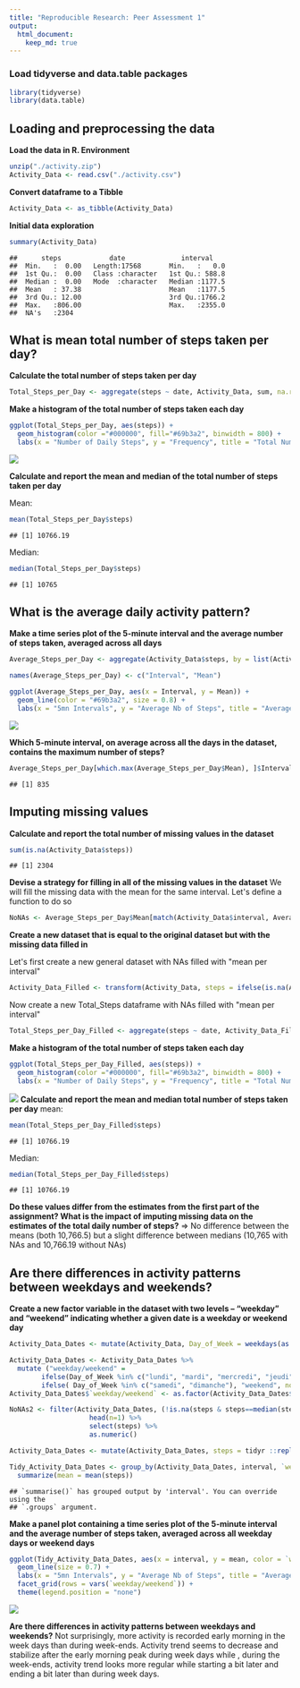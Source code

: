 ```yaml
---
title: "Reproducible Research: Peer Assessment 1"
output: 
  html_document:
    keep_md: true
---
```


### Load tidyverse and data.table packages


```r
library(tidyverse)
library(data.table)
```

## Loading and preprocessing the data

**Load the data in R. Environment**


```r
unzip("./activity.zip")
Activity_Data <- read.csv("./activity.csv")
```


**Convert dataframe to a Tibble**

```r
Activity_Data <- as_tibble(Activity_Data)
```



**Initial data exploration**


```r
summary(Activity_Data)
```

```
##      steps            date              interval     
##  Min.   :  0.00   Length:17568       Min.   :   0.0  
##  1st Qu.:  0.00   Class :character   1st Qu.: 588.8  
##  Median :  0.00   Mode  :character   Median :1177.5  
##  Mean   : 37.38                      Mean   :1177.5  
##  3rd Qu.: 12.00                      3rd Qu.:1766.2  
##  Max.   :806.00                      Max.   :2355.0  
##  NA's   :2304
```

## What is mean total number of steps taken per day?

**Calculate the total number of steps taken per day**

```r
Total_Steps_per_Day <- aggregate(steps ~ date, Activity_Data, sum, na.rm=TRUE)
```

**Make a histogram of the total number of steps taken each day**

```r
ggplot(Total_Steps_per_Day, aes(steps)) +
  geom_histogram(color ="#000000", fill="#69b3a2", binwidth = 800) +
  labs(x = "Number of Daily Steps", y = "Frequency", title = "Total Number of Daily Steps")
```

![](PA1_template_files/figure-html/unnamed-chunk-6-1.png)<!-- -->


**Calculate and report the mean and median of the total number of steps taken per day**

Mean:

```r
mean(Total_Steps_per_Day$steps)
```

```
## [1] 10766.19
```

Median:

```r
median(Total_Steps_per_Day$steps)
```

```
## [1] 10765
```


## What is the average daily activity pattern?

**Make a time series plot of the 5-minute interval and the average number of steps taken, averaged across all days**


```r
Average_Steps_per_Day <- aggregate(Activity_Data$steps, by = list(Activity_Data$interval), FUN = mean, na.rm = TRUE)
```

```r
names(Average_Steps_per_Day) <- c("Interval", "Mean")
```

```r
ggplot(Average_Steps_per_Day, aes(x = Interval, y = Mean)) +
  geom_line(color = "#69b3a2", size = 0.8) +
  labs(x = "5mn Intervals", y = "Average Nb of Steps", title = "Average Nb of Steps per Interval Across all Days")
```

![](PA1_template_files/figure-html/unnamed-chunk-11-1.png)<!-- -->

**Which 5-minute interval, on average across all the days in the dataset, contains the maximum number of steps?**

```r
Average_Steps_per_Day[which.max(Average_Steps_per_Day$Mean), ]$Interval
```

```
## [1] 835
```


## Imputing missing values

**Calculate and report the total number of missing values in the dataset**

```r
sum(is.na(Activity_Data$steps))
```

```
## [1] 2304
```

**Devise a strategy for filling in all of the missing values in the dataset**
We will fill the missing data with the mean for the same interval. Let's define a function to do so

```r
NoNAs <- Average_Steps_per_Day$Mean[match(Activity_Data$interval, Average_Steps_per_Day$Interval)]
```


**Create a new dataset that is equal to the original dataset but with the missing data filled in**

Let's first create a new general dataset with NAs filled with "mean per interval"

```r
Activity_Data_Filled <- transform(Activity_Data, steps = ifelse(is.na(Activity_Data$steps), yes = NoNAs, no = Activity_Data$steps))
```

Now create a new Total_Steps dataframe with NAs filled with "mean per interval"

```r
Total_Steps_per_Day_Filled <- aggregate(steps ~ date, Activity_Data_Filled, sum)
```

**Make a histogram of the total number of steps taken each day**

```r
ggplot(Total_Steps_per_Day_Filled, aes(steps)) +
  geom_histogram(color ="#000000", fill="#69b3a2", binwidth = 800) +
  labs(x = "Number of Daily Steps", y = "Frequency", title = "Total Number of Daily Steps No NAs")
```

![](PA1_template_files/figure-html/unnamed-chunk-17-1.png)<!-- -->
**Calculate and report the mean and median total number of steps taken per day**
mean:

```r
mean(Total_Steps_per_Day_Filled$steps)
```

```
## [1] 10766.19
```
Median:

```r
median(Total_Steps_per_Day_Filled$steps)
```

```
## [1] 10766.19
```

**Do these values differ from the estimates from the first part of the assignment? What is the impact of imputing missing data on the estimates of the total daily number of steps?**
=> No difference between the means (both 10,766.5) but a slight difference between medians (10,765 with NAs and 10,766.19 without NAs)

## Are there differences in activity patterns between weekdays and weekends?

**Create a new factor variable in the dataset with two levels – “weekday” and “weekend” indicating whether a given date is a weekday or weekend day**


```r
Activity_Data_Dates <- mutate(Activity_Data, Day_of_Week = weekdays(as.POSIXct(date, format = "%Y-%m-%d")))
```


```r
Activity_Data_Dates <- Activity_Data_Dates %>%
  mutate ("weekday/weekend" =
        ifelse(Day_of_Week %in% c("lundi", "mardi", "mercredi", "jeudi", "vendredi"), "weekday",
        ifelse( Day_of_Week %in% c("samedi", "dimanche"), "weekend", no = FALSE)))
Activity_Data_Dates$`weekday/weekend` <- as.factor(Activity_Data_Dates$`weekday/weekend`) 
```





```r
NoNAs2 <- filter(Activity_Data_Dates, (!is.na(steps & steps==median(steps)))) %>%
                    head(n=1) %>%
                    select(steps) %>%
                    as.numeric()
```

```r
Activity_Data_Dates <- mutate(Activity_Data_Dates, steps = tidyr ::replace_na(steps, NoNAs2))
```

```r
Tidy_Activity_Data_Dates <- group_by(Activity_Data_Dates, interval, `weekday/weekend` ) %>%
  summarize(mean = mean(steps))
```

```
## `summarise()` has grouped output by 'interval'. You can override using the
## `.groups` argument.
```


**Make a panel plot containing a time series plot of the 5-minute interval and the average number of steps taken, averaged across all weekday days or weekend days**



```r
ggplot(Tidy_Activity_Data_Dates, aes(x = interval, y = mean, color = `weekday/weekend`)) +
  geom_line(size = 0.7) +
  labs(x = "5mn Intervals", y = "Average Nb of Steps", title = "Average Nb of Steps per Interval per WeekDay Type") +
  facet_grid(rows = vars(`weekday/weekend`)) +
  theme(legend.position = "none") 
```

![](PA1_template_files/figure-html/unnamed-chunk-26-1.png)<!-- -->

**Are there differences in activity patterns between weekdays and weekends?**
Not surprisingly, more activity is recorded early morning in the week days than during week-ends. Activity trend seems to decrease and stabilize after the early morning peak during week days while , during the week-ends, activity trend looks more regular while starting a bit later and ending a bit later than during week days. 
